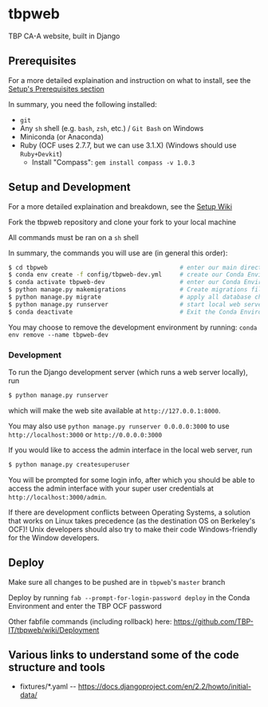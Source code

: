 # tbpweb
TBP CA-A website, built in Django

## Prerequisites

For a more detailed explaination and instruction on what to install, see the [Setup's Prerequisites section](https://github.com/TBP-IT/tbpweb/wiki/Setup#prerequisites)

In summary, you need the following installed:
* `git`
* Any `sh` shell (e.g. `bash`, `zsh`, etc.) / `Git Bash` on Windows
* Miniconda (or Anaconda)
* Ruby (OCF uses 2.7.7, but we can use 3.1.X) (Windows should use `Ruby+Devkit`)
    * Install "Compass": `gem install compass -v 1.0.3`

## Setup and Development

For a more detailed explaination and breakdown, see the [Setup Wiki](https://github.com/TBP-IT/tbpweb/wiki/Setup)

Fork the tbpweb repository and clone your fork to your local machine

All commands must be ran on a `sh` shell

In summary, the commands you will use are (in general this order):
```sh
$ cd tbpweb                                     # enter our main directory
$ conda env create -f config/tbpweb-dev.yml     # create our Conda Environment and install dependencies
$ conda activate tbpweb-dev                     # enter our Conda Environment
$ python manage.py makemigrations               # Create migrations files
$ python manage.py migrate                      # apply all database changes
$ python manage.py runserver                    # start local web server (127.0.0.1:8000)
$ conda deactivate                              # Exit the Conda Environment
```

You may choose to remove the development environment by running: `conda env remove --name tbpweb-dev`

### Development

To run the Django development server (which runs a web server locally), run
```sh
$ python manage.py runserver
```
which will make the web site available at `http://127.0.0.1:8000`.

You may also use `python manage.py runserver 0.0.0.0:3000` to use `http://localhost:3000` or `http://0.0.0.0:3000`

If you would like to access the admin interface in the local web server, run
```sh
$ python manage.py createsuperuser
```

You will be prompted for some login info, after which you should be able to access the admin interface with your super user credentials at `http://localhost:3000/admin`.

If there are development conflicts between Operating Systems, a solution that works on Linux takes precedence (as the destination OS on Berkeley's OCF)! Unix developers should also try to make their code Windows-friendly for the Window developers.

## Deploy

Make sure all changes to be pushed are in `tbpweb`'s `master` branch

Deploy by running `fab --prompt-for-login-password deploy` in the Conda Environment and enter the TBP OCF password

Other fabfile commands (including rollback) here: https://github.com/TBP-IT/tbpweb/wiki/Deployment

## Various links to understand some of the code structure and tools

* fixtures/*.yaml -- https://docs.djangoproject.com/en/2.2/howto/initial-data/

